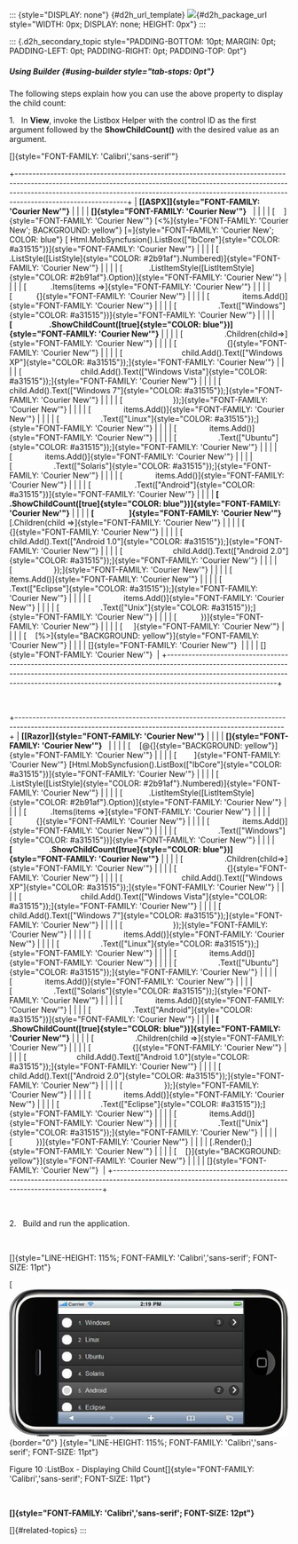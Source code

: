 ::: {style="DISPLAY: none"}
[](ms-xhelp:///?Id=d2h_url_template){#d2h_url_template} ![](!package_url!){#d2h_package_url style="WIDTH: 0px; DISPLAY: none; HEIGHT: 0px"}
:::

::: {.d2h_secondary_topic style="PADDING-BOTTOM: 10pt; MARGIN: 0pt; PADDING-LEFT: 0pt; PADDING-RIGHT: 0pt; PADDING-TOP: 0pt"}
##### Using Builder {#using-builder style="tab-stops: 0pt"}

The following steps explain how you can use the above property to display the child count:

1.   In **View**, invoke the Listbox Helper with the control ID as the first argument followed by the **ShowChildCount()** with the desired value as an argument.

[]{style="FONT-FAMILY: 'Calibri','sans-serif'"} 

+-------------------------------------------------------------------------------------------------------------------------------------------------------------------------------------------------------------------------------------------------------------------------+
| **[\[ASPX\]]{style="FONT-FAMILY: 'Courier New'"}**                                                                                                                                                                                                                      |
|                                                                                                                                                                                                                                                                         |
| **[]{style="FONT-FAMILY: 'Courier New'"}**                                                                                                                                                                                                                              |
|                                                                                                                                                                                                                                                                         |
| [    ]{style="FONT-FAMILY: 'Courier New'"} [\<%]{style="FONT-FAMILY: 'Courier New'; BACKGROUND: yellow"} [=]{style="FONT-FAMILY: 'Courier New'; COLOR: blue"} [ Html.MobSyncfusion().ListBox([\"lbCore\"]{style="COLOR: #a31515"})]{style="FONT-FAMILY: 'Courier New'"} |
|                                                                                                                                                                                                                                                                         |
| [            .ListStyle([ListStyle]{style="COLOR: #2b91af"}.Numbered)]{style="FONT-FAMILY: 'Courier New'"}                                                                                                                                                              |
|                                                                                                                                                                                                                                                                         |
| [            .ListItemStyle([ListItemStyle]{style="COLOR: #2b91af"}.Option)]{style="FONT-FAMILY: 'Courier New'"}                                                                                                                                                        |
|                                                                                                                                                                                                                                                                         |
| [           .Items(items =\>]{style="FONT-FAMILY: 'Courier New'"}                                                                                                                                                                                                       |
|                                                                                                                                                                                                                                                                         |
| [           {]{style="FONT-FAMILY: 'Courier New'"}                                                                                                                                                                                                                      |
|                                                                                                                                                                                                                                                                         |
| [               items.Add()]{style="FONT-FAMILY: 'Courier New'"}                                                                                                                                                                                                        |
|                                                                                                                                                                                                                                                                         |
| [                   .Text([\"Windows\"]{style="COLOR: #a31515"})]{style="FONT-FAMILY: 'Courier New'"}                                                                                                                                                                   |
|                                                                                                                                                                                                                                                                         |
| **[                    .ShowChildCount([true]{style="COLOR: blue"})]{style="FONT-FAMILY: 'Courier New'"}**                                                                                                                                                              |
|                                                                                                                                                                                                                                                                         |
| [                   .Children(child=\>]{style="FONT-FAMILY: 'Courier New'"}                                                                                                                                                                                             |
|                                                                                                                                                                                                                                                                         |
| [                       {]{style="FONT-FAMILY: 'Courier New'"}                                                                                                                                                                                                          |
|                                                                                                                                                                                                                                                                         |
| [                           child.Add().Text([\"Windows XP\"]{style="COLOR: #a31515"});]{style="FONT-FAMILY: 'Courier New'"}                                                                                                                                            |
|                                                                                                                                                                                                                                                                         |
| [                           child.Add().Text([\"Windows Vista\"]{style="COLOR: #a31515"});]{style="FONT-FAMILY: 'Courier New'"}                                                                                                                                         |
|                                                                                                                                                                                                                                                                         |
| [                           child.Add().Text([\"Windows 7\"]{style="COLOR: #a31515"});]{style="FONT-FAMILY: 'Courier New'"}                                                                                                                                             |
|                                                                                                                                                                                                                                                                         |
| [                       });]{style="FONT-FAMILY: 'Courier New'"}                                                                                                                                                                                                        |
|                                                                                                                                                                                                                                                                         |
| [               items.Add()]{style="FONT-FAMILY: 'Courier New'"}                                                                                                                                                                                                        |
|                                                                                                                                                                                                                                                                         |
| [                   .Text([\"Linux\"]{style="COLOR: #a31515"});]{style="FONT-FAMILY: 'Courier New'"}                                                                                                                                                                    |
|                                                                                                                                                                                                                                                                         |
| [               items.Add()]{style="FONT-FAMILY: 'Courier New'"}                                                                                                                                                                                                        |
|                                                                                                                                                                                                                                                                         |
| [                   .Text([\"Ubuntu\"]{style="COLOR: #a31515"});]{style="FONT-FAMILY: 'Courier New'"}                                                                                                                                                                   |
|                                                                                                                                                                                                                                                                         |
| [               items.Add()]{style="FONT-FAMILY: 'Courier New'"}                                                                                                                                                                                                        |
|                                                                                                                                                                                                                                                                         |
| [                   .Text([\"Solaris\"]{style="COLOR: #a31515"});]{style="FONT-FAMILY: 'Courier New'"}                                                                                                                                                                  |
|                                                                                                                                                                                                                                                                         |
| [               items.Add()]{style="FONT-FAMILY: 'Courier New'"}                                                                                                                                                                                                        |
|                                                                                                                                                                                                                                                                         |
| [                    .Text([\"Android\"]{style="COLOR: #a31515"})]{style="FONT-FAMILY: 'Courier New'"}                                                                                                                                                                  |
|                                                                                                                                                                                                                                                                         |
| **[                    .ShowChildCount([true]{style="COLOR: blue"})]{style="FONT-FAMILY: 'Courier New'"}**                                                                                                                                                              |
|                                                                                                                                                                                                                                                                         |
| **[                   ]{style="FONT-FAMILY: 'Courier New'"}** [.Children(child =\>]{style="FONT-FAMILY: 'Courier New'"}                                                                                                                                                 |
|                                                                                                                                                                                                                                                                         |
| [                   {]{style="FONT-FAMILY: 'Courier New'"}                                                                                                                                                                                                              |
|                                                                                                                                                                                                                                                                         |
| [                       child.Add().Text([\"Android 1.0\"]{style="COLOR: #a31515"});]{style="FONT-FAMILY: 'Courier New'"}                                                                                                                                               |
|                                                                                                                                                                                                                                                                         |
| [                       child.Add().Text([\"Android 2.0\"]{style="COLOR: #a31515"});]{style="FONT-FAMILY: 'Courier New'"}                                                                                                                                               |
|                                                                                                                                                                                                                                                                         |
| [                   });]{style="FONT-FAMILY: 'Courier New'"}                                                                                                                                                                                                            |
|                                                                                                                                                                                                                                                                         |
| [               items.Add()]{style="FONT-FAMILY: 'Courier New'"}                                                                                                                                                                                                        |
|                                                                                                                                                                                                                                                                         |
| [                   .Text([\"Eclipse\"]{style="COLOR: #a31515"});]{style="FONT-FAMILY: 'Courier New'"}                                                                                                                                                                  |
|                                                                                                                                                                                                                                                                         |
| [               items.Add()]{style="FONT-FAMILY: 'Courier New'"}                                                                                                                                                                                                        |
|                                                                                                                                                                                                                                                                         |
| [                   .Text([\"Unix\"]{style="COLOR: #a31515"});]{style="FONT-FAMILY: 'Courier New'"}                                                                                                                                                                     |
|                                                                                                                                                                                                                                                                         |
| [           })]{style="FONT-FAMILY: 'Courier New'"}                                                                                                                                                                                                                     |
|                                                                                                                                                                                                                                                                         |
| [     ]{style="FONT-FAMILY: 'Courier New'"}                                                                                                                                                                                                                             |
|                                                                                                                                                                                                                                                                         |
| [    [%\>]{style="BACKGROUND: yellow"}]{style="FONT-FAMILY: 'Courier New'"}                                                                                                                                                                                             |
|                                                                                                                                                                                                                                                                         |
| []{style="FONT-FAMILY: 'Courier New'"}                                                                                                                                                                                                                                  |
|                                                                                                                                                                                                                                                                         |
| []{style="FONT-FAMILY: 'Courier New'"}                                                                                                                                                                                                                                  |
+-------------------------------------------------------------------------------------------------------------------------------------------------------------------------------------------------------------------------------------------------------------------------+

 

+---------------------------------------------------------------------------------------------------------------------------------------------------------+
| **[\[Razor\]]{style="FONT-FAMILY: 'Courier New'"}**                                                                                                     |
|                                                                                                                                                         |
| **[]{style="FONT-FAMILY: 'Courier New'"}**                                                                                                              |
|                                                                                                                                                         |
| [    [\@{]{style="BACKGROUND: yellow"}]{style="FONT-FAMILY: 'Courier New'"}                                                                             |
|                                                                                                                                                         |
| [        ]{style="FONT-FAMILY: 'Courier New'"} [Html.MobSyncfusion().ListBox([\"lbCore\"]{style="COLOR: #a31515"})]{style="FONT-FAMILY: 'Courier New'"} |
|                                                                                                                                                         |
| [            .ListStyle([ListStyle]{style="COLOR: #2b91af"}.Numbered)]{style="FONT-FAMILY: 'Courier New'"}                                              |
|                                                                                                                                                         |
| [            .ListItemStyle([ListItemStyle]{style="COLOR: #2b91af"}.Option)]{style="FONT-FAMILY: 'Courier New'"}                                        |
|                                                                                                                                                         |
| [           .Items(items =\>]{style="FONT-FAMILY: 'Courier New'"}                                                                                       |
|                                                                                                                                                         |
| [           {]{style="FONT-FAMILY: 'Courier New'"}                                                                                                      |
|                                                                                                                                                         |
| [               items.Add()]{style="FONT-FAMILY: 'Courier New'"}                                                                                        |
|                                                                                                                                                         |
| [                   .Text([\"Windows\"]{style="COLOR: #a31515"})]{style="FONT-FAMILY: 'Courier New'"}                                                   |
|                                                                                                                                                         |
| **[                    .ShowChildCount([true]{style="COLOR: blue"})]{style="FONT-FAMILY: 'Courier New'"}**                                              |
|                                                                                                                                                         |
| [                   .Children(child=\>]{style="FONT-FAMILY: 'Courier New'"}                                                                             |
|                                                                                                                                                         |
| [                       {]{style="FONT-FAMILY: 'Courier New'"}                                                                                          |
|                                                                                                                                                         |
| [                           child.Add().Text([\"Windows XP\"]{style="COLOR: #a31515"});]{style="FONT-FAMILY: 'Courier New'"}                            |
|                                                                                                                                                         |
| [                           child.Add().Text([\"Windows Vista\"]{style="COLOR: #a31515"});]{style="FONT-FAMILY: 'Courier New'"}                         |
|                                                                                                                                                         |
| [                           child.Add().Text([\"Windows 7\"]{style="COLOR: #a31515"});]{style="FONT-FAMILY: 'Courier New'"}                             |
|                                                                                                                                                         |
| [                       });]{style="FONT-FAMILY: 'Courier New'"}                                                                                        |
|                                                                                                                                                         |
| [               items.Add()]{style="FONT-FAMILY: 'Courier New'"}                                                                                        |
|                                                                                                                                                         |
| [                   .Text([\"Linux\"]{style="COLOR: #a31515"});]{style="FONT-FAMILY: 'Courier New'"}                                                    |
|                                                                                                                                                         |
| [               items.Add()]{style="FONT-FAMILY: 'Courier New'"}                                                                                        |
|                                                                                                                                                         |
| [                   .Text([\"Ubuntu\"]{style="COLOR: #a31515"});]{style="FONT-FAMILY: 'Courier New'"}                                                   |
|                                                                                                                                                         |
| [               items.Add()]{style="FONT-FAMILY: 'Courier New'"}                                                                                        |
|                                                                                                                                                         |
| [                   .Text([\"Solaris\"]{style="COLOR: #a31515"});]{style="FONT-FAMILY: 'Courier New'"}                                                  |
|                                                                                                                                                         |
| [               items.Add()]{style="FONT-FAMILY: 'Courier New'"}                                                                                        |
|                                                                                                                                                         |
| [                   .Text([\"Android\"]{style="COLOR: #a31515"})]{style="FONT-FAMILY: 'Courier New'"}                                                   |
|                                                                                                                                                         |
| **[                    .ShowChildCount([true]{style="COLOR: blue"})]{style="FONT-FAMILY: 'Courier New'"}**                                              |
|                                                                                                                                                         |
| [                   .Children(child =\>]{style="FONT-FAMILY: 'Courier New'"}                                                                            |
|                                                                                                                                                         |
| [                   {]{style="FONT-FAMILY: 'Courier New'"}                                                                                              |
|                                                                                                                                                         |
| [                       child.Add().Text([\"Android 1.0\"]{style="COLOR: #a31515"});]{style="FONT-FAMILY: 'Courier New'"}                               |
|                                                                                                                                                         |
| [                       child.Add().Text([\"Android 2.0\"]{style="COLOR: #a31515"});]{style="FONT-FAMILY: 'Courier New'"}                               |
|                                                                                                                                                         |
| [                   });]{style="FONT-FAMILY: 'Courier New'"}                                                                                            |
|                                                                                                                                                         |
| [               items.Add()]{style="FONT-FAMILY: 'Courier New'"}                                                                                        |
|                                                                                                                                                         |
| [                   .Text([\"Eclipse\"]{style="COLOR: #a31515"});]{style="FONT-FAMILY: 'Courier New'"}                                                  |
|                                                                                                                                                         |
| [               items.Add()]{style="FONT-FAMILY: 'Courier New'"}                                                                                        |
|                                                                                                                                                         |
| [                   .Text([\"Unix\"]{style="COLOR: #a31515"});]{style="FONT-FAMILY: 'Courier New'"}                                                     |
|                                                                                                                                                         |
| [           })]{style="FONT-FAMILY: 'Courier New'"}                                                                                                     |
|                                                                                                                                                         |
| [.Render();]{style="FONT-FAMILY: 'Courier New'"}                                                                                                        |
|                                                                                                                                                         |
| [    [}]{style="BACKGROUND: yellow"}]{style="FONT-FAMILY: 'Courier New'"}                                                                               |
|                                                                                                                                                         |
| []{style="FONT-FAMILY: 'Courier New'"}                                                                                                                  |
+---------------------------------------------------------------------------------------------------------------------------------------------------------+

 

2.   Build and run the application.

 

[]{style="LINE-HEIGHT: 115%; FONT-FAMILY: 'Calibri','sans-serif'; FONT-SIZE: 11pt"} 

[ ![Description: C:\\Users\\krishnarajd\\Desktop\\chcount.png](ImagesExt/image103_135.jpg){border="0"} ]{style="LINE-HEIGHT: 115%; FONT-FAMILY: 'Calibri','sans-serif'; FONT-SIZE: 11pt"}

Figure 10 :ListBox - Displaying Child Count[]{style="FONT-FAMILY: 'Calibri','sans-serif'; FONT-SIZE: 11pt"}

 

**[]{style="FONT-FAMILY: 'Calibri','sans-serif'; FONT-SIZE: 12pt"}**  

[]{#related-topics}
:::
